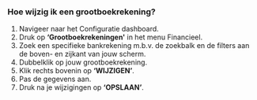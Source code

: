 ### Hoe wijzig ik een grootboekrekening?
1.	Navigeer naar het Configuratie dashboard.
2.	Druk op **‘Grootboekrekeningen'** in het menu Financieel. 
3.	Zoek een specifieke bankrekening m.b.v. de zoekbalk en de filters aan de boven- en zijkant van jouw scherm.
4.	Dubbelklik op jouw grootboekrekening. 
5.	Klik rechts bovenin op **‘WIJZIGEN’**.
6.	Pas de gegevens aan.
7.	Druk na je wijzigingen op **‘OPSLAAN’**.
